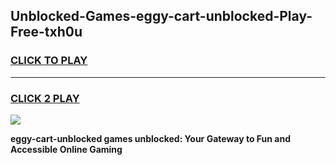 
## Unblocked-Games-eggy-cart-unblocked-Play-Free-txh0u
<h3>
<a href="https://premium76.site?title=eggy-cart-unblocked&ref=18A1">CLICK TO PLAY</a></h3>
<hr>

<h3>
<a href="https://premium76.site?title=eggy-cart-unblocked&ref=18A1">CLICK 2 PLAY</a>
  
</h3>

<a href="https://premium76.site?title=eggy-cart-unblocked&ref=18A1"><img src="https://clearcache.store/games.png"></a>


**eggy-cart-unblocked games unblocked: Your Gateway to Fun and Accessible Online Gaming**
